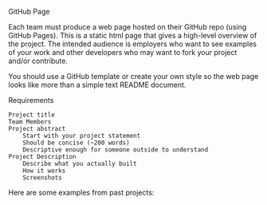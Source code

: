 GitHub Page

Each team must produce a web page hosted on their GitHub repo (using GitHub Pages). This is a static html page that gives a high-level overview of the project. The intended audience is employers who want to see examples of your work and other developers who may want to fork your project and/or contribute.

You should use a GitHub template or create your own style so the web page looks like more than a simple text README document.

Requirements

    Project title
    Team Members
    Project abstract
        Start with your project statement
        Should be concise (~200 words)
        Descriptive enough for someone outside to understand
    Project Description
        Describe what you actually built
        How it works
        Screenshots

Here are some examples from past projects:
